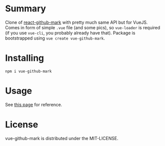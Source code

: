 # Summary

Clone of [react-github-mark](https://github.com/kengho/react-github-mark) with pretty much same API but for VueJS. Comes in form of simple `.vue` file (and some pics), so `vue-loader` is required (if you use `vue-cli`, you probably already have that). Package is bootstrapped using `vue create vue-github-mark`.

# Installing

`npm i vue-github-mark`

# Usage

See [this page](https://github.com/kengho/react-github-mark) for reference.

# License

vue-github-mark is distributed under the MIT-LICENSE.

